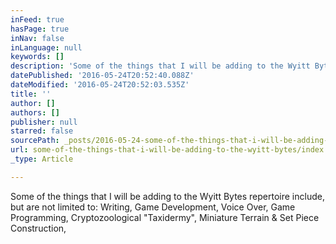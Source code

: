 ```yaml
---
inFeed: true
hasPage: true
inNav: false
inLanguage: null
keywords: []
description: 'Some of the things that I will be adding to the Wyitt Bytes repertoire include, but are not limited to: Writing, Game Development, Voice Over, Game Programming, Cryptozoological "Taxidermy", Miniature Terrain & Set Piece Construction, '
datePublished: '2016-05-24T20:52:40.088Z'
dateModified: '2016-05-24T20:52:03.535Z'
title: ''
author: []
authors: []
publisher: null
starred: false
sourcePath: _posts/2016-05-24-some-of-the-things-that-i-will-be-adding-to-the-wyitt-bytes.md
url: some-of-the-things-that-i-will-be-adding-to-the-wyitt-bytes/index.html
_type: Article

---
```

Some of the things that I will be adding to the Wyitt Bytes repertoire include, but are not limited to: Writing, Game Development, Voice Over, Game Programming, Cryptozoological "Taxidermy", Miniature Terrain & Set Piece Construction,